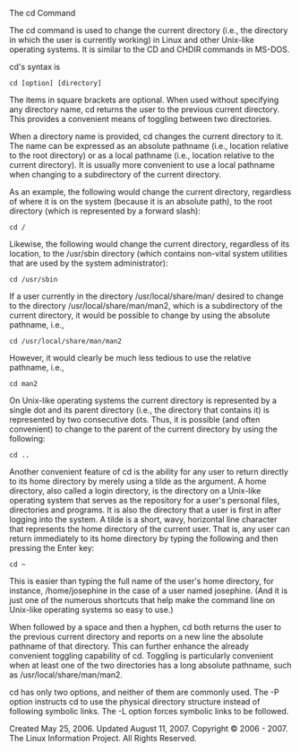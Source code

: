 The cd Command

The cd command is used to change the current directory (i.e., the directory in which the user is currently working) in Linux and other Unix-like operating systems. It is similar to the CD and CHDIR commands in MS-DOS.

cd's syntax is

    cd [option] [directory]

The items in square brackets are optional. When used without specifying any directory name, cd returns the user to the previous current directory. This provides a convenient means of toggling between two directories.

When a directory name is provided, cd changes the current directory to it. The name can be expressed as an absolute pathname (i.e., location relative to the root directory) or as a local pathname (i.e., location relative to the current directory). It is usually more convenient to use a local pathname when changing to a subdirectory of the current directory.

As an example, the following would change the current directory, regardless of where it is on the system (because it is an absolute path), to the root directory (which is represented by a forward slash):

    cd /

Likewise, the following would change the current directory, regardless of its location, to the /usr/sbin directory (which contains non-vital system utilities that are used by the system administrator):

    cd /usr/sbin

If a user currently in the directory /usr/local/share/man/ desired to change to the directory /usr/local/share/man/man2, which is a subdirectory of the current directory, it would be possible to change by using the absolute pathname, i.e.,

    cd /usr/local/share/man/man2

However, it would clearly be much less tedious to use the relative pathname, i.e.,

    cd man2

On Unix-like operating systems the current directory is represented by a single dot and its parent directory (i.e., the directory that contains it) is represented by two consecutive dots. Thus, it is possible (and often convenient) to change to the parent of the current directory by using the following:

    cd ..

Another convenient feature of cd is the ability for any user to return directly to its home directory by merely using a tilde as the argument. A home directory, also called a login directory, is the directory on a Unix-like operating system that serves as the repository for a user's personal files, directories and programs. It is also the directory that a user is first in after logging into the system. A tilde is a short, wavy, horizontal line character that represents the home directory of the current user. That is, any user can return immediately to its home directory by typing the following and then pressing the Enter key:

    cd ~

This is easier than typing the full name of the user's home directory, for instance, /home/josephine in the case of a user named josephine. (And it is just one of the numerous shortcuts that help make the command line on Unix-like operating systems so easy to use.)

When followed by a space and then a hyphen, cd both returns the user to the previous current directory and reports on a new line the absolute pathname of that directory. This can further enhance the already convenient toggling capability of cd. Toggling is particularly convenient when at least one of the two directories has a long absolute pathname, such as /usr/local/share/man/man2.

cd has only two options, and neither of them are commonly used. The -P option instructs cd to use the physical directory structure instead of following symbolic links. The -L option forces symbolic links to be followed. 


Created May 25, 2006. Updated August 11, 2007.
Copyright © 2006 - 2007. The Linux Information Project. All Rights Reserved.
